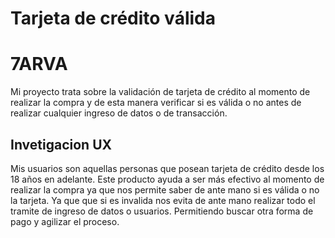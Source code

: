 # Tarjeta de crédito válida

# 7ARVA

Mi proyecto trata sobre la validación de tarjeta  de crédito al momento de realizar la compra y de esta manera verificar si es válida o no antes de realizar cualquier ingreso de datos o de transacción.









## Invetigacion UX
Mis usuarios son aquellas personas que posean tarjeta de crédito desde los 18 años en adelante. 
Este producto ayuda a ser más efectivo al momento de realizar la compra ya que nos permite saber de ante mano si es válida o no la tarjeta. Ya que que si es invalida nos evita de ante mano realizar todo el tramite de ingreso de datos o usuarios. Permitiendo buscar otra forma de pago y agilizar el proceso.







